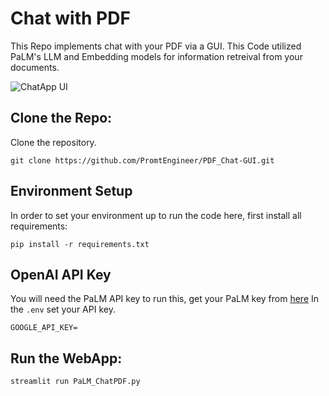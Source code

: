 # Chat with PDF 
This Repo implements chat with your PDF via a GUI. This Code utilized PaLM's LLM and Embedding models for information retreival from your documents. 


![ChatApp UI](https://github.com/PromtEngineer/PDF_Chat-GUI/assets/134474669/bba57a81-909f-4fe3-91cd-96ae14c17438)

## Clone the Repo:
Clone the repository. 
```shell
git clone https://github.com/PromtEngineer/PDF_Chat-GUI.git
```

## Environment Setup
In order to set your environment up to run the code here, first install all requirements:

```shell
pip install -r requirements.txt
```

## OpenAI API Key 

You will need the PaLM API key to run this, get your PaLM key from [here](https://developers.generativeai.google/)
In the `.env` set your API key. 

```shell
GOOGLE_API_KEY=
```

## Run the WebApp:

```shell
streamlit run PaLM_ChatPDF.py
```
